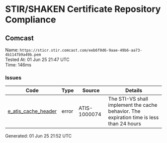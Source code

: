 # STIR/SHAKEN Certificate Repository Compliance

## Comcast

Name: `https://sticr.stir.comcast.com/eeb6f0d6-9aae-49b6-aa73-4b1147b9a49b.pem`\
Tested At: 01 Jun 25 21:47 UTC\
Time: 146ms

### Issues

| Code | Type | Source | Details |
|------|------|--------|---------|
| [e_atis_cache_header](../../ISSUES/e_atis_cache_header/README.md) | error | ATIS-1000074 | The STI-VS shall implement the cache behavior. The expiration time is less than 24 hours |

Generated: 01 Jun 25 21:52 UTC